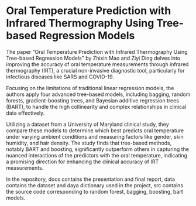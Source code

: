 # Oral Temperature Prediction with Infrared Thermography Using Tree-based Regression Models

The paper "Oral Temperature Prediction with Infrared Thermography Using Tree-based Regression Models" by Zhixin Mao and Ziyi Ding delves into improving the accuracy of oral temperature measurements through infrared thermography (IRT), a crucial non-invasive diagnostic tool, particularly for infectious diseases like SARS and COVID-19. 

Focusing on the limitations of traditional linear regression models, the authors apply four advanced tree-based models, including bagging, random forests, gradient-boosting trees, and Bayesian additive regression trees (BART), to handle the high collinearity and complex relationships in clinical data effectively. 

Utilizing a dataset from a University of Maryland clinical study, they compare these models to determine which best predicts oral temperature under varying ambient conditions and measuring factors like gender, skin humidity, and hair density. The study finds that tree-based methods, notably BART and boosting, significantly outperform others in capturing the nuanced interactions of the predictors with the oral temperature, indicating a promising direction for enhancing the clinical accuracy of IRT measurements.

In the repository, docs contains the presentation and final report, data contains the dataset and daya dictionary used in the project, src contains the source code corresponding to random forest, bagging, boosting, bart models.
